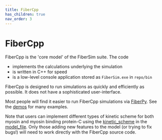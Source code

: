 ```yaml
---
title: FiberCpp
has_children: true
nav_order: 3
---
```


# FiberCpp

FiberCpp is the 'core model' of the FiberSim suite. The code
+ implements the calculations underlying the simulation
+ is written in C++ for speed
+ is a low-level console application stored as `FiberSim.exe` in `repo/bin`

FiberCpp is designed to run simulations as quickly and efficiently as possible. It does not have a sophisticated user-interface.

Most people will find it easier to run FiberCpp simulations via [FiberPy](../FiberPy/FiberPy.html). See the [demos](../demos/demos.html) for many examples.

Note that users can implement different types of kinetic scheme for both myosin and myosin binding protein-C using the [kinetic_scheme](../structures/model/kinetic_scheme/kinetic_scheme.html) in the [model_file](../structures/model/model.html). Only those adding new features to the model (or trying to fix bugs!) will need to work directly with the FiberCpp source code. 